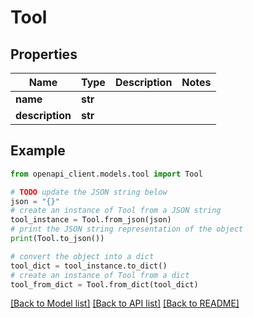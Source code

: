# Tool


## Properties

Name | Type | Description | Notes
------------ | ------------- | ------------- | -------------
**name** | **str** |  | 
**description** | **str** |  | 

## Example

```python
from openapi_client.models.tool import Tool

# TODO update the JSON string below
json = "{}"
# create an instance of Tool from a JSON string
tool_instance = Tool.from_json(json)
# print the JSON string representation of the object
print(Tool.to_json())

# convert the object into a dict
tool_dict = tool_instance.to_dict()
# create an instance of Tool from a dict
tool_from_dict = Tool.from_dict(tool_dict)
```
[[Back to Model list]](../README.md#documentation-for-models) [[Back to API list]](../README.md#documentation-for-api-endpoints) [[Back to README]](../README.md)


